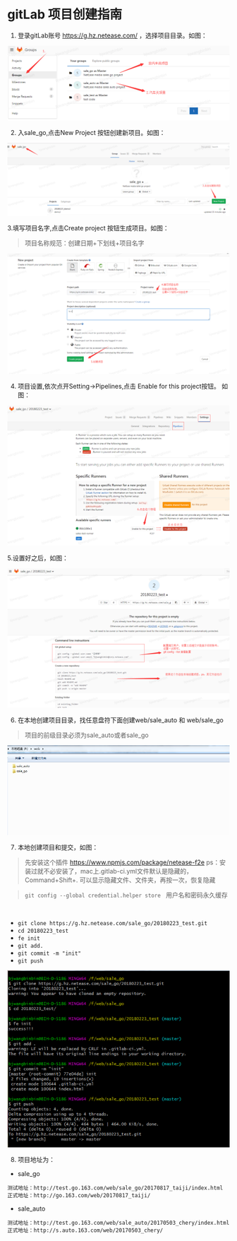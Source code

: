 # gitLab 项目创建指南

1. 登录gitLab账号 https://g.hz.netease.com/ ，选择项目目录。如图：

![步骤一](./img/1.png)

2. 入sale_go,点击New Project 按钮创建新项目。如图：

![步骤二](./img/2.png)

3.填写项目名字,点击Create project 按钮生成项目。如图：
> 项目名称规范：创建日期+下划线+项目名字

![步骤三](./img/3.png)

4. 项目设置,依次点开Setting->Pipelines,点击 Enable for this project按钮。 如图：

![步骤四](./img/4.png)

5.设置好之后，如图：

![步骤五](./img/7.png)

6. 在本地创建项目目录，找任意盘符下面创建web/sale_auto 和 web/sale_go
> 项目的前级目录必须为sale_auto或者sale_go

![步骤五](./img/8.png)


7. 本地创建项目和提交，如图：
> 先安装这个插件 https://www.npmjs.com/package/netease-f2e  ps：安装过就不必安装了，mac上.gitlab-ci.yml文件默认是隐藏的，Command+Shift+. 可以显示隐藏文件、文件夹，再按一次，恢复隐藏

> `git config --global credential.helper store`   用户名和密码永久缓存

  
  * `git clone https://g.hz.netease.com/sale_go/20180223_test.git`
  * `cd 20180223_test`
  * `fe init`
  * `git add.`
  * `git commit -m "init"`
  * `git push`
  
  
![步骤五](./img/9.png)

8. 项目地址为：
  * sale_go
  ```
  测试地址：http://test.go.163.com/web/sale_go/20170817_taiji/index.html
  正式地址：http://go.163.com/web/20170817_taiji/
  ```
  * sale_auto
  ```
  测试地址：http://test.go.163.com/web/sale_auto/20170503_chery/index.html
  正式地址：http://s.auto.163.com/web/20170503_chery/
  ```
  
